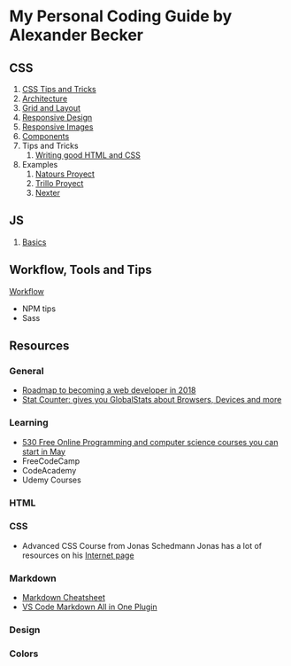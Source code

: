 # My Personal Coding Guide by Alexander Becker

## CSS

1. [CSS Tips and Tricks](css/css-tips.md)
2. [Architecture](css/css-architecture.md)
3. [Grid and Layout](css/grid-and-layout.md)
4. [Responsive Design](css/responsive-design.md)
5. [Responsive Images](css/responsive-img.md)
6. [Components](css/components.md)
7. Tips and Tricks
    1. [Writing good HTML and CSS](css/writing-good-html-css.md)
8. Examples
    1. [Natours Proyect](https://natours.netlify.com/)
    2. [Trillo Proyect](http://trillo.netlify.com/)
    3. [Nexter](https://nexter.netlify.com/)

## JS

1. [Basics](js/js_basics.md)

## Workflow, Tools and Tips
[Workflow](\workflow.md)
* NPM tips
* Sass

## Resources

### General
* [Roadmap to becoming a web developer in 2018](https://github.com/kamranahmedse/developer-roadmap)
* [Stat Counter: gives you GlobalStats about Browsers, Devices and more](http://gs.statcounter.com/)

### Learning
* [530 Free Online Programming and computer science courses you can start in May](https://medium.freecodecamp.org/530-free-online-programming-computer-science-courses-you-can-start-in-may-5e82f5307867)
* FreeCodeCamp
* CodeAcademy
* Udemy Courses

### HTML

### CSS
* Advanced CSS Course from Jonas Schedmann
Jonas has a lot of  resources on his [Internet page](http://codingheroes.io/resources/) 

### Markdown
* [Markdown Cheatsheet](https://github.com/adam-p/markdown-here/wiki/Markdown-Cheatsheet)
* [VS Code Markdown All in One Plugin](https://github.com/neilsustc/vscode-markdown)

### Design

### Colors
